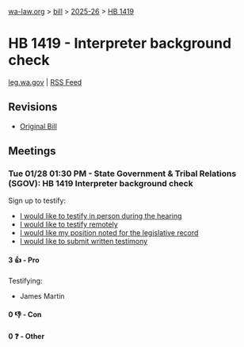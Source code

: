 [wa-law.org](/) > [bill](/bill/) > [2025-26](/bill/2025-26/) > [HB 1419](/bill/2025-26/hb/1419/)

# HB 1419 - Interpreter background check
[leg.wa.gov](https://app.leg.wa.gov/billsummary?BillNumber=1419&Year=2025&Initiative=false) | [RSS Feed](./rss.xml)

## Revisions
* [Original Bill](1/)

## Meetings
### Tue 01/28 01:30 PM - State Government & Tribal Relations (SGOV): HB 1419 Interpreter background check
Sign up to testify:
* [I would like to testify in person during the hearing](https://app.leg.wa.gov/csi/Testifier/Add?chamber=House&mId=32592&aId=162372&caId=25206&tId=1)
* [I would like to testify remotely](https://app.leg.wa.gov/csi/Testifier/Add?chamber=House&mId=32592&aId=162372&caId=25206&tId=2)
* [I would like my position noted for the legislative record](https://app.leg.wa.gov/csi/Testifier/Add?chamber=House&mId=32592&aId=162372&caId=25206&tId=3)
* [I would like to submit written testimony](https://app.leg.wa.gov/csi/Testifier/Add?chamber=House&mId=32592&aId=162372&caId=25206&tId=4)

#### 3 👍 - Pro
Testifying:
* James Martin

#### 0 👎 - Con

#### 0 ❓ - Other
